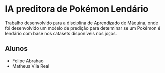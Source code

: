 # IA preditora de Pokémon Lendário

Trabalho desenvolvido para a disciplina de Aprendizado de Máquina, onde foi desenvolvido um modelo de predição para determinar se um Pokémon é lendário com base nos datasets disponíveis nos jogos.

## Alunos
* Felipe Abrahao
* Matheus Vila Real